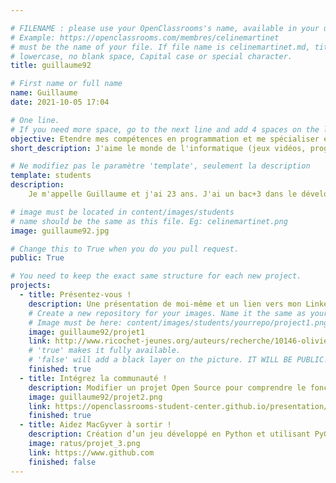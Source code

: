 ```yaml
---

# FILENAME : please use your OpenClassrooms's name, available in your url.
# Example: https://openclassrooms.com/membres/celinemartinet
# must be the name of your file. If file name is celinemartinet.md, title is celinemartinet.
# lowercase, no blank space, Capital case or special character.
title: guillaume92

# First name or full name
name: Guillaume
date: 2021-10-05 17:04

# One line.
# If you need more space, go to the next line and add 4 spaces on the left, as in 'description'.
objective: Etendre mes compétences en programmation et me spécialiser en développement iOS
short_description: J'aime le monde de l'informatique (jeux vidéos, programmation, etc.), le sport et biensure les sorties 

# Ne modifiez pas le paramètre 'template', seulement la description
template: students
description:
    Je m'appelle Guillaume et j'ai 23 ans. J'ai un bac+3 dans le développement web et ai maintenant envie de m'orienter vers le développement mobile iOS qui m'interresse enormément

# image must be located in content/images/students
# name should be the same as this file. Eg: celinemartinet.png
image: guillaume92.jpg

# Change this to True when you do you pull request.
public: True

# You need to keep the exact same structure for each new project.
projects:
  - title: Présentez-vous !
    description: Une présentation de moi-même et un lien vers mon LinkedIn.
    # Create a new repository for your images. Name it the same as your nickname and profile picture.
    # Image must be here: content/images/students/yourrepo/project1.png
    image: guillaume92/projet1
    link: http://www.ricochet-jeunes.org/auteurs/recherche/10146-olivier-vogel
    # 'true' makes it fully available.
    # 'false' will add a black layer on the picture. IT WILL BE PUBLIC!
    finished: true
  - title: Intégrez la communauté !
    description: Modifier un projet Open Source pour comprendre le fonctionnement de Git, de Github et des pull requests. 
    image: guillaume92/projet2.png
    link: https://openclassrooms-student-center.github.io/presentation/students/ratus.html
    finished: true
  - title: Aidez MacGyver à sortir !
    description: Création d’un jeu développé en Python et utilisant PyGame.
    image: ratus/projet_3.png
    link: https://www.github.com
    finished: false
---
```

